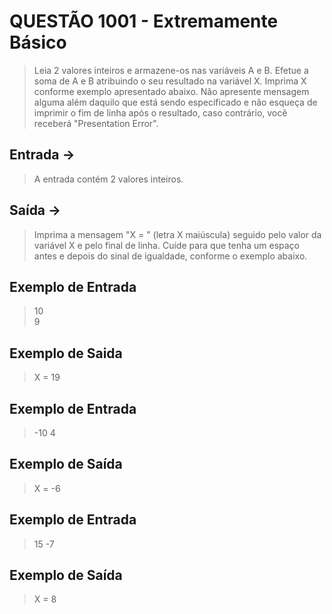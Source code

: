 # QUESTÃO 1001 - Extremamente Básico

> Leia 2 valores inteiros e armazene-os nas variáveis A e B.
> Efetue a soma de A e B atribuindo o seu resultado na variável X.
> Imprima X conforme exemplo apresentado abaixo. 
> Não apresente mensagem alguma além daquilo que está sendo especificado 
> e não esqueça de imprimir o fim de linha após o resultado, caso contrário, você receberá "Presentation Error".
    
## Entrada ->
> A entrada contém 2 valores inteiros.

## Saída ->
> Imprima a mensagem "X = " (letra X maiúscula) seguido pelo valor da variável X e pelo final de linha. 
> Cuide para que tenha um espaço antes e depois do sinal de igualdade, conforme o exemplo abaixo.

## Exemplo de Entrada 
> 10                
> 9

## Exemplo de Saida
> X = 19

## Exemplo de Entrada
> -10
> 4

## Exemplo de Saída
> X = -6

## Exemplo de Entrada
> 15
> -7

## Exemplo de Saída
> X = 8
